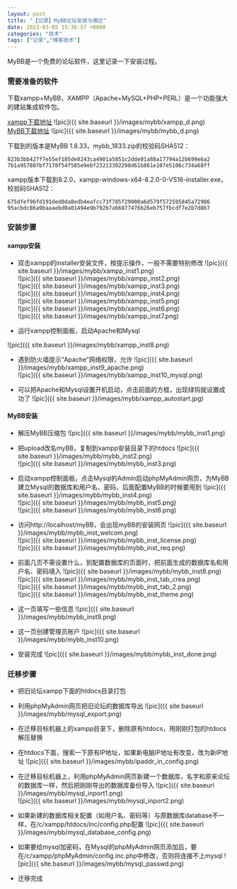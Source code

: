```yaml
---
layout: post
title: "【记录】MyBB论坛安装与搬迁"
date: 2023-03-05 15:36:57 +0800
categories: "技术"
tags: ["记录","博客技术"]
---
```


MyBB是一个免费的论坛软件，这里记录一下安装过程。

### 需要准备的软件
下载xampp+MyBB，XAMPP（Apache+MySQL+PHP+PERL）是一个功能强大的建站集成软件包。

[xampp下载地址](https://www.apachefriends.org/download.html)
![pic]({{ site.baseurl }}/images/mybb/xampp_d.png)<br>
[MyBB下载地址](https://mybb.com/download/)
![pic]({{ site.baseurl }}/images/mybb/mybb_d.png)<br>

下载到的版本是MyBB 1.8.33，mybb\_1833.zip的校验码SHA512：

`823b3bb427f7e55ef185de0243ca4901a5851c2dde01a88a17794a12b699e6a2`
`7b1a95788fbf7170f54f585e9ebf23213302298d61b861e107e5106c734a68ff`

xampp版本下载到8.2.0，xampp-windows-x64-8.2.0-0-VS16-installer.exe，校验码SHA512：

`675dfef96fd191ded0da8edb4eafcc73f785f29000a6d579f572595845a72986`
`95acbdc86a9baaaebd0a01494e9b792b7a66877476b26eb757fbcdf7e2b7d8b7`

### 安装步骤
#### xampp安装
+ 双击xampp的installer安装文件，按提示操作，一般不需要特别修改
![pic]({{ site.baseurl }}/images/mybb/xampp_inst1.png)<br>
![pic]({{ site.baseurl }}/images/mybb/xampp_inst2.png)<br>
![pic]({{ site.baseurl }}/images/mybb/xampp_inst3.png)<br>
![pic]({{ site.baseurl }}/images/mybb/xampp_inst4.png)<br>
![pic]({{ site.baseurl }}/images/mybb/xampp_inst5.png)<br>
![pic]({{ site.baseurl }}/images/mybb/xampp_inst6.png)<br>
![pic]({{ site.baseurl }}/images/mybb/xampp_inst7.png)<br>

+ 运行xampp控制面板，启动Apache和Mysql

![pic]({{ site.baseurl }}/images/mybb/xampp_inst8.png)<br>

+ 遇到防火墙提示“Apache”网络权限，允许
![pic]({{ site.baseurl }}/images/mybb/xampp_inst9_apache.png)<br>
![pic]({{ site.baseurl }}/images/mybb/xampp_inst10_mysql.png)<br>

+ 可以把Apache和Mysql设置开机启动，点击前面的方框，出现绿钩就设置成功了
![pic]({{ site.baseurl }}/images/mybb/xampp_autostart.jpg)<br>

#### MyBB安装
+ 解压MyBB压缩包
![pic]({{ site.baseurl }}/images/mybb/mybb_inst1.png)<br>

  
+ 把upload改名myBB，复制到xampp安装目录下的htdocs
![pic]({{ site.baseurl }}/images/mybb/mybb_inst2.png)<br>
![pic]({{ site.baseurl }}/images/mybb/mybb_inst3.png)<br>
  
+ 启动xampp控制面板，点击Mysql的Admin启动phpMyAdmin网页，为MyBB建立Mysql的数据库和用户名、密码，后面配置MyBB的时候要用到
![pic]({{ site.baseurl }}/images/mybb/mybb_inst4.png)<br>
![pic]({{ site.baseurl }}/images/mybb/mybb_inst5.png)<br>
![pic]({{ site.baseurl }}/images/mybb/mybb_inst6.png)<br>
  
+ 访问http://localhost/myBB，会出现myBB的安装网页
![pic]({{ site.baseurl }}/images/mybb/mybb_inst_welcom.png)<br>
![pic]({{ site.baseurl }}/images/mybb/mybb_inst_license.png)<br>
![pic]({{ site.baseurl }}/images/mybb/mybb_inst_req.png)<br>

+ 前面几页不需设置什么，到配置数据库的页面时，把前面生成的数据库名和用户名、密码填入
![pic]({{ site.baseurl }}/images/mybb/mybb_inst8.png)<br>
![pic]({{ site.baseurl }}/images/mybb/mybb_inst_tab_crea.png)<br>
![pic]({{ site.baseurl }}/images/mybb/mybb_inst_tab_2.png)<br>
![pic]({{ site.baseurl }}/images/mybb/mybb_inst_theme.png)<br>

+ 这一页填写一些信息
![pic]({{ site.baseurl }}/images/mybb/mybb_inst9.png)<br>
  
+ 这一页创建管理员账户
![pic]({{ site.baseurl }}/images/mybb/mybb_inst10.png)<br>
  
+ 安装完成
![pic]({{ site.baseurl }}/images/mybb/mybb_inst_done.png)<br>

### 迁移步骤
+ 把旧论坛xampp下面的htdocs目录打包

+ 利用phpMyAdmin网页把旧论坛的数据库导出
![pic]({{ site.baseurl }}/images/mybb/mysql_export.png)<br>

+ 在迁移目标机器上的xampp目录下，删除原有htdocs，用刚刚打包的htdocs解压替换

+ 在htdocs下面，搜索一下原有IP地址，如果新电脑IP地址有改变，改为新IP地址
![pic]({{ site.baseurl }}/images/mybb/ipaddr_in_config.png)<br>

+ 在迁移目标机器上，利用phpMyAdmin网页新建一个数据库，名字和原来论坛的数据库一样，然后把刚刚导出的数据库备份导入
![pic]({{ site.baseurl }}/images/mybb/mysql_inport1.png)<br>
![pic]({{ site.baseurl }}/images/mybb/mysql_inport2.png)<br>

+ 如果新建的数据库相关配置（如用户名、密码等）与原数据库database不一样，在/c/xampp/htdocs/inc/config.php配置
![pic]({{ site.baseurl }}/images/mybb/mysql_database_config.png)<br>

+ 如果要给mysql加密码，在Mysql的phpMyAdmin网页添加后，要在/c/xampp/phpMyAdmin/config.inc.php中修改，否则将连接不上mysql
![pic]({{ site.baseurl }}/images/mybb/mysql_passwd.png)<br>

+ 迁移完成
